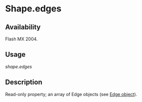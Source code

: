 # Shape.edges

## Availability

Flash MX 2004.

## Usage

*shape.edges*

## Description

Read-only property; an array of Edge objects (see [Edge object](../Edge_object/Edge_summary.md)).
